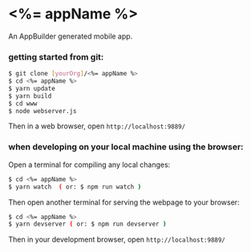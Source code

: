 # <%= appName %>
An AppBuilder generated mobile app.

### getting started from git:
```sh
$ git clone [yourOrg]/<%= appName %>
$ cd <%= appName %>
$ yarn update
$ yarn build
$ cd www
$ node webserver.js
```

Then in a web browser, open ```http://localhost:9889/```


### when developing on your local machine using the browser:
Open a terminal for compiling any local changes:
```sh
$ cd <%= appName %>
$ yarn watch  ( or: $ npm run watch )
```

Then open another terminal for serving the webpage to your browser:
```sh
$ cd <%= appName %>
$ yarn devserver ( or: $ npm run devserver )
```

Then in your development browser, open ```http://localhost:9889/```
